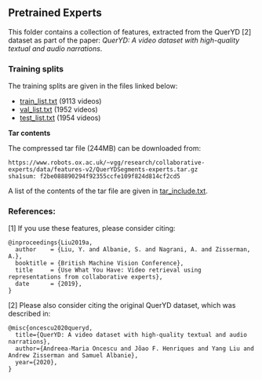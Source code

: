 ## Pretrained Experts

This folder contains a collection of features, extracted from the QuerYD [2] dataset as part of the paper:
*QuerYD: A video dataset with high-quality textual and audio narrations*.

### Training splits

The training splits are given in the files linked below:

* [train_list.txt](train_list.txt) (9113 videos)
* [val_list.txt](val_list.txt) (1952 videos)
* [test_list.txt](test_list.txt) (1954 videos)


**Tar contents**

The compressed tar file (244MB) can be downloaded from:

```
https://www.robots.ox.ac.uk/~vgg/research/collaborative-experts/data/features-v2/QuerYDSegments-experts.tar.gz
sha1sum: f2be088890294f92355ccfe109f824d814cf2cd5
```
A list of the contents of the tar file are given in [tar_include.txt](tar_include.txt).


### References:

[1] If you use these features, please consider citing:
```
@inproceedings{Liu2019a,
  author    = {Liu, Y. and Albanie, S. and Nagrani, A. and Zisserman, A.},
  booktitle = {British Machine Vision Conference},
  title     = {Use What You Have: Video retrieval using representations from collaborative experts},
  date      = {2019},
}
```

[2] Please also consider citing the original QuerYD dataset, which was described in:

```
@misc{oncescu2020queryd,
  title={QuerYD: A video dataset with high-quality textual and audio narrations}, 
  author={Andreea-Maria Oncescu and Jõao F. Henriques and Yang Liu and Andrew Zisserman and Samuel Albanie},
  year={2020},
}
```